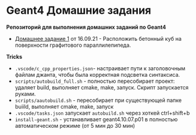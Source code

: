 # Geant4 Домашние задания

**Репозиторий для выполнения домашних заданий по Geant4**

* [Домашнее задание 1](https://github.com/Annndruha/Geant4/blob/v1.0.0/B1/src/B1DetectorConstruction.cc) от 16.09.21 - Расположить бетонный куб на поверхности графитового параллилепипеда.


**Tricks**

* `.vscode/c_cpp_properties.json`- настраивает пути к заголовочным файлам джанта, чтобы была корректная подсветка синтаксиса.
* `scripts/autobuild_full.sh` - полностью пересобирает проект: удаляет build, выполняет cmake, make, запуск. Скрипт запускается руками.
* `scripts/aautobuild.sh` - пересобирает при существующей папке buiild, выполняет cmake, make, запуск
* `.vscode/tasks.json` запускает `autobuild.sh` через хоткей ctrl+shift+b
* `install-geant.sh` - устанавливает geant4.10.07.p01 в полностью автоматическом режиме (от 5 мин до 30 мин)
